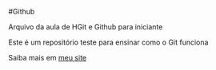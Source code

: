 #Github

Arquivo da aula de HGit e Github para iniciante

Este é um repositório teste para ensinar como o Git funciona

Saiba mais em [meu site](http://pegadinhadomalandro.com.br)
